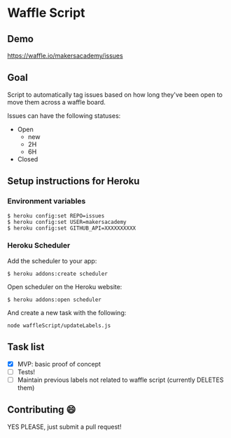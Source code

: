 # Waffle Script

## Demo

https://waffle.io/makersacademy/issues

## Goal

Script to automatically tag issues based on how long they've been open to move them across a waffle board.

Issues can have the following statuses:

* Open
  * new
  * 2H
  * 6H
* Closed


## Setup instructions for Heroku


### Environment variables


```
$ heroku config:set REPO=issues
$ heroku config:set USER=makersacademy
$ heroku config:set GITHUB_API=XXXXXXXXXX
```

### Heroku Scheduler

Add the scheduler to your app:
```
$ heroku addons:create scheduler
```
Open scheduler on the Heroku website:
```
$ heroku addons:open scheduler
```
And create a new task with the following:

```
node waffleScript/updateLabels.js
```

## Task list

* [x] MVP: basic proof of concept
* [ ] Tests!
* [ ] Maintain previous labels not related to waffle script (currently DELETES them)

## Contributing :smile:

YES PLEASE, just submit a pull request!
